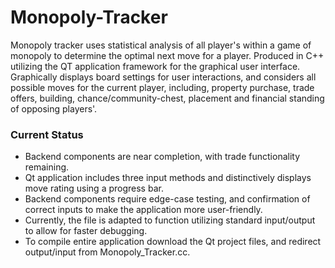 # Monopoly-Tracker

Monopoly tracker uses statistical analysis of all player's within a game of monopoly to determine the optimal next move for a player. Produced in C++ utilizing the QT application framework for the graphical user interface. Graphically displays board settings for user interactions, and considers all possible moves for the current player, including, property purchase, trade offers, building, chance/community-chest, placement and financial standing of opposing players'.

### Current Status

- Backend components are near completion, with trade functionality remaining.
- Qt application includes three input methods and distinctively displays move rating using a progress bar.
- Backend components require edge-case testing, and confirmation of correct inputs to make the application more user-friendly.
- Currently, the file is adapted to function utilizing standard input/output to allow for faster debugging.
- To compile entire application download the Qt project files, and redirect output/input from Monopoly_Tracker.cc.
